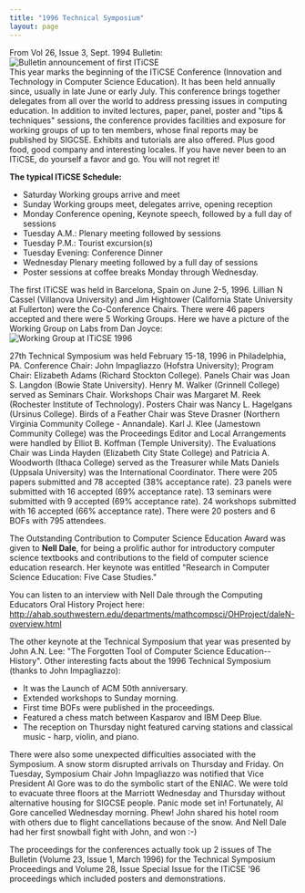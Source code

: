 ```yaml
---
title: "1996 Technical Symposium"
layout: page
---
```


From Vol 26, Issue 3, Sept. 1994 Bulletin:\
![Bulletin announcement of first
ITiCSE](../../files/images/50yearsofSIGCSE/BulletinSept1994.jpg)\
This year marks the beginning of the ITiCSE Conference (Innovation and
Technology in Computer Science Education). It has been held annually
since, usually in late June or early July. This conference brings
together delegates from all over the world to address pressing issues in
computing education. In addition to invited lectures, paper, panel,
poster and \"tips & techniques\" sessions, the conference provides
facilities and exposure for working groups of up to ten members, whose
final reports may be published by SIGCSE. Exhibits and tutorials are
also offered. Plus good food, good company and interesting locales. If
you have never been to an ITiCSE, do yourself a favor and go. You will
not regret it!

**The typical ITiCSE Schedule:**

-   Saturday Working groups arrive and meet
-   Sunday Working groups meet, delegates arrive, opening reception
-   Monday Conference opening, Keynote speech, followed by a full day of
    sessions
-   Tuesday A.M.: Plenary meeting followed by sessions
-   Tuesday P.M.: Tourist excursion(s)
-   Tuesday Evening: Conference Dinner
-   Wednesday Plenary meeting followed by a full day of sessions
-   Poster sessions at coffee breaks Monday through Wednesday.

The first ITiCSE was held in Barcelona, Spain on June 2-5, 1996. Lillian
N Cassel (Villanova University) and Jim Hightower (California State
University at Fullerton) were the Co-Conference Chairs. There were 46
papers accepted and there were 5 Working Groups. Here we have a picture
of the Working Group on Labs from Dan Joyce:\
![Working Group at ITiCSE
1996](../../files/images/50yearsofSIGCSE/ITiCSE-WG-1996.jpg)

27th Technical Symposium was held February 15-18, 1996 in Philadelphia,
PA. Conference Chair: John Impagliazzo (Hofstra University); Program
Chair: Elizabeth Adams (Richard Stockton College). Panels Chair was Joan
S. Langdon (Bowie State University). Henry M. Walker (Grinnell College)
served as Seminars Chair. Workshops Chair was Margaret M. Reek
(Rochester Institute of Technology). Posters Chair was Nancy L.
Hagelgans (Ursinus College). Birds of a Feather Chair was Steve Drasner
(Northern Virginia Community College - Annandale). Karl J. Klee
(Jamestown Community College) was the Proceedings Editor and Local
Arrangements were handled by Elliot B. Koffman (Temple University). The
Evaluations Chair was Linda Hayden (Elizabeth City State College) and
Patricia A. Woodworth (Ithaca College) served as the Treasurer while
Mats Daniels (Uppsala University) was the International Coordinator.
There were 205 papers submitted and 78 accepted (38% acceptance rate).
23 panels were submitted with 16 accepted (69% acceptance rate). 13
seminars were submitted with 9 accepted (69% acceptance rate). 24
workshops submitted with 16 accepted (66% acceptance rate). There were
20 posters and 6 BOFs with 795 attendees.

The Outstanding Contribution to Computer Science Education Award was
given to **Nell Dale**, for being a prolific author for introductory
computer science textbooks and contributions to the field of computer
science education research. Her keynote was entitled \"Research in
Computer Science Education: Five Case Studies.\"

You can listen to an interview with Nell Dale through the Computing
Educators Oral History Project here:\
<http://ahab.southwestern.edu/departments/mathcompsci/OHProject/daleN-overview.html>

The other keynote at the Technical Symposium that year was presented by
John A.N. Lee: \"The Forgotten Tool of Computer Science
Education\--History\". Other interesting facts about the 1996 Technical
Symposium (thanks to John Impagliazzo):

-   It was the Launch of ACM 50th anniversary.
-   Extended workshops to Sunday morning.
-   First time BOFs were published in the proceedings.
-   Featured a chess match between Kasparov and IBM Deep Blue.
-   The reception on Thursday night featured carving stations and
    classical music - harp, violin, and piano.

There were also some unexpected difficulties associated with the
Symposium. A snow storm disrupted arrivals on Thursday and Friday. On
Tuesday, Symposium Chair John Impagliazzo was notified that Vice
President Al Gore was to do the symbolic start of the ENIAC. We were
told to evacuate three floors at the Marriott Wednesday and Thursday
without alternative housing for SIGCSE people. Panic mode set in!
Fortunately, Al Gore cancelled Wednesday morning. Phew! John shared his
hotel room with others due to flight cancellations because of the snow.
And Nell Dale had her first snowball fight with John, and won :-)

The proceedings for the conferences actually took up 2 issues of The
Bulletin (Volume 23, Issue 1, March 1996) for the Technical Symposium
Proceedings and Volume 28, Issue Special Issue for the ITiCSE '96
proceedings which included posters and demonstrations.